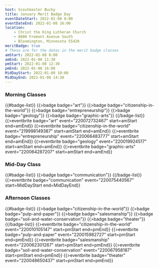 ```yaml
---
host: Scoutmaster Bucky
title: January Merit Badge Day
eventDateStart: 2022-01-08 8:00
eventDateEnd: 2022-01-08 16:00
location:
    - Christ the King Lutheran Church
    - 8600 Fremont Avenue South
    - Bloomington, Minnesota 55420
meritBadge: true
# These are for the dates in the merit badge classes
amStart: 2022-01-08 8:00
amEnd: 2022-01-08 11:30
pmStart: 2022-01-08 12:30
pmEnd: 2022-01-08 16:00
MidDayStart: 2022-01-08 10:00
MidDayEnd: 2022-01-08 14:30
---
```

### Morning Classes

{{#badge-list}}
{{>badge badge="art"}}
{{>badge badge="citizenship-in-the-world"}}
{{>badge badge="entrepreneurship"}}
{{>badge badge="geology"}}
{{>badge badge="graphic-arts"}}
{{/badge-list}}
{{>eventbrite badge="art" event="220072732467" start=amStart end=amEnd}}
{{>eventbrite badge="citizenship-in-the-world" event="219998149387" start=amStart end=amEnd}}
{{>eventbrite badge="entrepreneurship" event="220066483777" start=amStart end=amEnd}}
{{>eventbrite badge="geology" event="220019924517" start=amStart end=amEnd}}
{{>eventbrite badge="graphic-arts" event="220064287207" start=amStart end=amEnd}}

### Mid-Day Class

{{#badge-list}}
{{>badge badge="communication"}}
{{/badge-list}}
{{>eventbrite badge="communication" event="220075440567" start=MidDayStart end=MidDayEnd}}


### Afternoon Classes

{{#badge-list}}
{{>badge badge="citizenship-in-the-world"}}
{{>badge badge="pulp-and-paper"}}
{{>badge badge="salesmanship"}}
{{>badge badge="soil-and-water-conservation"}}
{{>badge badge="theater"}}
{{/badge-list}}
{{>eventbrite badge="citizenship-in-the-world" event="220010105147" start=pmStart end=pmEnd}}
{{>eventbrite badge="pulp-and-paper" event="220015982727" start=pmStart end=pmEnd}}
{{>eventbrite badge="salesmanship" event="220062301267" start=pmStart end=pmEnd}}
{{>eventbrite badge="soil-and-water-conservation" event="220067958187" start=pmStart end=pmEnd}}
{{>eventbrite badge="theater" event="220048650437" start=pmStart end=pmEnd}}

